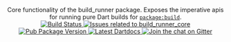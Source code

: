 <p align="center">
  Core functionality of the build_runner package. Exposes the imperative apis
  for running pure Dart builds for
  <a href="https://pub.dartlang.org/packages/build"><code>package:build</code></a>.
  <br>
  <a href="https://travis-ci.org/dart-lang/build">
    <img src="https://travis-ci.org/dart-lang/build.svg?branch=master" alt="Build Status" />
  </a>
  <a href="https://github.com/dart-lang/build/labels/package%3A%20build_runner">
    <img src="https://img.shields.io/github/issues-raw/dart-lang/build/package%3A%20build_runner_core.svg" alt="Issues related to build_runner_core" />
  </a>
  <a href="https://pub.dartlang.org/packages/build_runner_core">
    <img src="https://img.shields.io/pub/v/build_runner_core.svg" alt="Pub Package Version" />
  </a>
  <a href="https://pub.dartlang.org/documentation/build_runner_core/latest">
    <img src="https://img.shields.io/badge/dartdocs-latest-blue.svg" alt="Latest Dartdocs" />
  </a>
  <a href="https://gitter.im/dart-lang/build">
    <img src="https://badges.gitter.im/dart-lang/build.svg" alt="Join the chat on Gitter" />
  </a>
</p>
